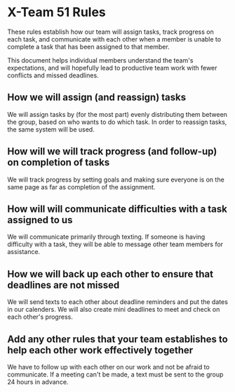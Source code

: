 # X-Team 51 Rules

These rules establish how our team will assign tasks,
track progress on each task, and communicate with each other 
when a member is unable to complete a task that has been assigned to that member.

This document helps individual members understand the team's expectations,
and will hopefully lead to productive team work with fewer conflicts
and missed deadlines.

## How we will assign (and reassign) tasks

We will assign tasks by (for the most part) evenly distributing them between the group, based on who wants to do which task.
In order to reassign tasks, the same system will be used. 

## How will we will track progress (and follow-up) on completion of tasks
We will track progress by setting goals and making sure everyone is on the 
same page as far as completion of the assignment.


## How will will communicate difficulties with a task assigned to us

We will communicate primarily through texting. If someone is having difficulty with a task, 
they will be able to message other team members for assistance. 

## How we will back up each other to ensure that deadlines are not missed
We will send texts to each other about deadline reminders and put the dates in our calenders. We will also create mini deadlines to meet and check on each other's progress.


## Add any other rules that your team establishes to help each other work effectively together
We have to follow up with each other on our work and not be afraid to communicate.
If a meeting can't be made, a text must be sent to the group 24 hours in advance.




